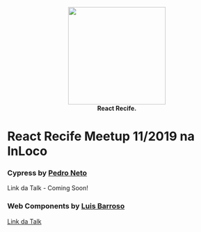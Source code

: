 <p align="center">
  <img src="https://i.imgur.com/SQQfeHg.png" height="224" /><br/>
  <span><b>React Recife.</b></span><br/>
</p>
  
# React Recife Meetup 11/2019 na InLoco

### Cypress by [Pedro Neto](https://www.linkedin.com/in/pedrojsn96/)

Link da Talk - Coming Soon!

### Web Components by [Luis Barroso](https://www.linkedin.com/in/luis-barroso-9a0508129/)

[Link da Talk](https://drive.google.com/open?id=1dEwhqA46tMPuVMWpd1U5Y82oEOP3yidP)